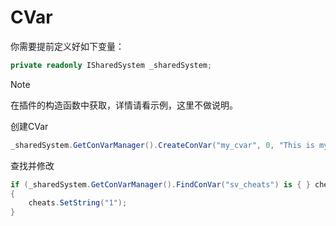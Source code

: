 # CVar

你需要提前定义好如下变量：
```cs
private readonly ISharedSystem _sharedSystem;
```
> [!NOTE]
> 在插件的构造函数中获取，详情请看示例，这里不做说明。

创建CVar
```cs
_sharedSystem.GetConVarManager().CreateConVar("my_cvar", 0, "This is my cvar.");
```

查找并修改
```cs
if (_sharedSystem.GetConVarManager().FindConVar("sv_cheats") is { } cheats)
{
    cheats.SetString("1");
}
```